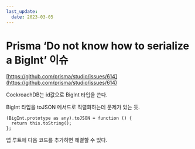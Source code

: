 ```yaml
---
last_update:
  date: 2023-03-05
---
```


# Prisma ‘Do not know how to serialize a BigInt’ 이슈

[https://github.com/prisma/studio/issues/614](https://github.com/prisma/studio/issues/614)

CockroachDB는 id값으로 BigInt 타입을 쓴다.

BigInt 타입을 toJSON 메서드로 직렬화하는데 문제가 있는 듯.

```tsx
(BigInt.prototype as any).toJSON = function () {
  return this.toString();
};
```

앱 루트에 다음 코드를 추가하면 해결할 수 있다.
